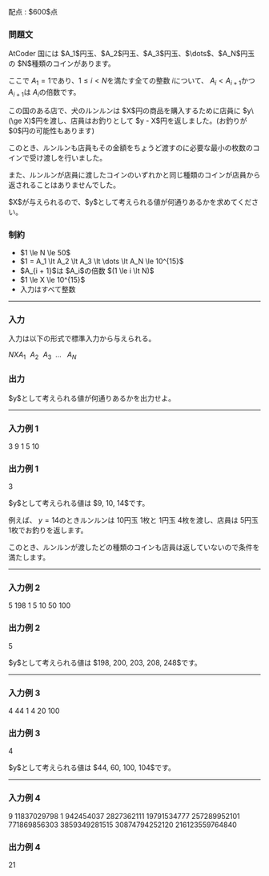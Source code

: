 
<div>

<span>

<span>

<p>
配点 : $600$点
</p>

<div>

<section>

### **問題文**

<p>
AtCoder 国には $A_1$円玉、$A_2$円玉、$A_3$円玉、$\dots$、$A_N$円玉の $N$種類のコインがあります。

ここで $A_1 = 1$であり、$1 \le i \lt N$を満たす全ての整数 $i$について、 $A_i \lt A_{i + 1}$かつ $A_{i + 1}$は $A_i$の倍数です。  
</p>

<p>
この国のある店で、犬のルンルンは $X$円の商品を購入するために店員に $y\ (\ge X)$円を渡し、店員はお釣りとして $y - X$円を返しました。(お釣りが $0$円の可能性もあります)

このとき、ルンルンも店員もその金額をちょうど渡すのに必要な最小の枚数のコインで受け渡しを行いました。

また、ルンルンが店員に渡したコインのいずれかと同じ種類のコインが店員から返されることはありませんでした。  
</p>

<p>
$X$が与えられるので、$y$として考えられる値が何通りあるかを求めてください。  
</p>

</section>

</div>

<div>

<section>

### **制約**

<ul>

<li>
$1 \le N \le 50$
</li>

<li>
$1 = A_1 \lt A_2 \lt A_3 \lt \dots \lt A_N \le 10^{15}$
</li>

<li>
$A_{i + 1}$は $A_i$の倍数 $(1 \le i \lt N)$
</li>

<li>
$1 \le X \le 10^{15}$
</li>

<li>
入力はすべて整数
</li>

</ul>

</section>

</div>

---

<div>

<div>

<section>

### **入力**

<p>
入力は以下の形式で標準入力から与えられる。
</p>

<div>

$N$$X$$A_1 \hspace{7pt} A_2 \hspace{7pt} A_3 \hspace{5pt} \dots\ \hspace{5pt} A_N$
</div>

</section>

</div>

<div>

<section>

### **出力**

<p>
$y$として考えられる値が何通りあるかを出力せよ。  
</p>

</section>

</div>

</div>

---

<div>

<section>

### **入力例 1**

<div>

3 9
1 5 10

</div>

</section>

</div>

<div>

<section>

### **出力例 1**

<div>

3

</div>

<p>
$y$として考えられる値は $9, 10, 14$です。

例えば、 $y = 14$のときルンルンは $10$円玉 $1$枚と $1$円玉 $4$枚を渡し、店員は $5$円玉 $1$枚でお釣りを返します。

このとき、ルンルンが渡したどの種類のコインも店員は返していないので条件を満たします。  
</p>

</section>

</div>

---

<div>

<section>

### **入力例 2**

<div>

5 198
1 5 10 50 100

</div>

</section>

</div>

<div>

<section>

### **出力例 2**

<div>

5

</div>

<p>
$y$として考えられる値は $198, 200, 203, 208, 248$です。  
</p>

</section>

</div>

---

<div>

<section>

### **入力例 3**

<div>

4 44
1 4 20 100

</div>

</section>

</div>

<div>

<section>

### **出力例 3**

<div>

4

</div>

<p>
$y$として考えられる値は $44, 60, 100, 104$です。  
</p>

</section>

</div>

---

<div>

<section>

### **入力例 4**

<div>

9 11837029798
1 942454037 2827362111 19791534777 257289952101 771869856303 3859349281515 30874794252120 216123559764840

</div>

</section>

</div>

<div>

<section>

### **出力例 4**

<div>

21

</div>

</section>

</div>

</span>

</span>

</div>
